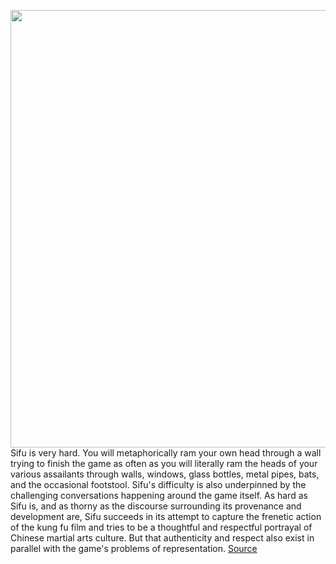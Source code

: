 <img src='https://cdn.vox-cdn.com/thumbor/DUmas-qJPRx6xTP3RJPjnKB88E0=/0x0:1920x1080/1200x675/filters:focal(807x387:1113x693)/cdn.vox-cdn.com/uploads/chorus_image/image/70479413/H3Atrium.0.jpg' width='700px' /><br/>
Sifu is very hard. You will metaphorically ram your own head through a wall trying to finish the game as often as you will literally ram the heads of your various assailants through walls, windows, glass bottles, metal pipes, bats, and the occasional footstool. Sifu's difficulty is also underpinned by the challenging conversations happening around the game itself. As hard as Sifu is, and as thorny as the discourse surrounding its provenance and development are, Sifu succeeds in its attempt to capture the frenetic action of the kung fu film and tries to be a thoughtful and respectful portrayal of Chinese martial arts culture. But that authenticity and respect also exist in parallel with the game's problems of representation.
<a href='https://www.theverge.com/22920754/sifu-review-pc-ps5-sloclap'> Source <a/>
